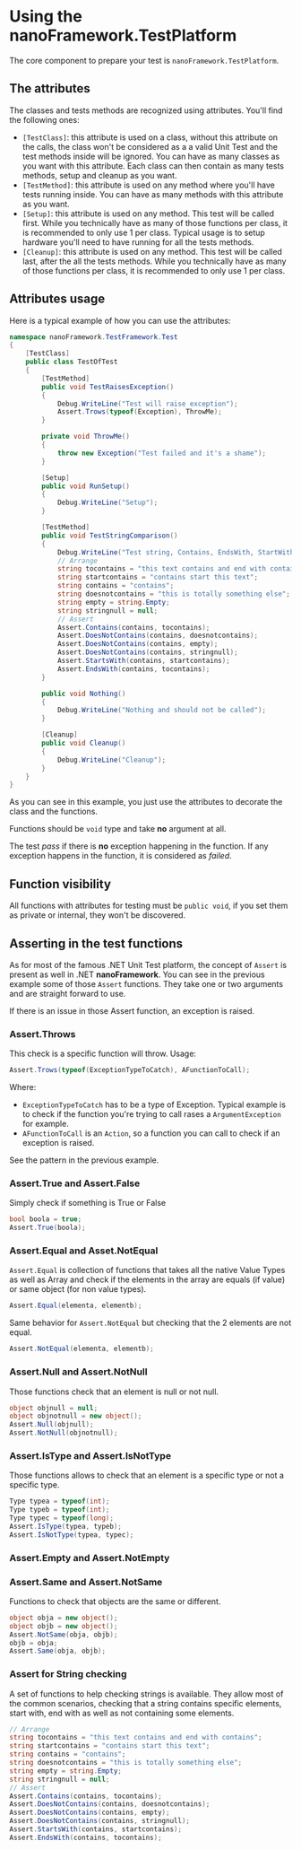 # Using the nanoFramework.TestPlatform

The core component to prepare your test is `nanoFramework.TestPlatform`.

## The attributes

The classes and tests methods are recognized using attributes. You'll find the following ones:

- `[TestClass]`: this attribute is used on a class, without this attribute on the calls, the class won't be considered as a a valid Unit Test and the test methods inside will be ignored. You can have as many classes as you want with this attribute. Each class can then contain as many tests methods, setup and cleanup as you want.
- `[TestMethod]`: this attribute is used on any method where you'll have tests running inside. You can have as many methods with this attribute as you want.
- `[Setup]`: this attribute is used on any method. This test will be called first. While you technically have as many of those functions per class, it is recommended to only use 1 per class. Typical usage is to setup hardware you'll need to have running for all the tests methods.
- `[Cleanup]`: this attribute is used on any method. This test will be called last, after the all the tests methods. While you technically have as many of those functions per class, it is recommended to only use 1 per class.

## Attributes usage

Here is a typical example of how you can use the attributes:

```csharp
namespace nanoFramework.TestFramework.Test
{
    [TestClass]
    public class TestOfTest
    {
        [TestMethod]
        public void TestRaisesException()
        {
            Debug.WriteLine("Test will raise exception");
            Assert.Trows(typeof(Exception), ThrowMe);
        }

        private void ThrowMe()
        {
            throw new Exception("Test failed and it's a shame");
        }

        [Setup]
        public void RunSetup()
        {
            Debug.WriteLine("Setup");
        }

        [TestMethod]
        public void TestStringComparison()
        {
            Debug.WriteLine("Test string, Contains, EndsWith, StartWith");
            // Arrange
            string tocontains = "this text contains and end with contains";
            string startcontains = "contains start this text";
            string contains = "contains";
            string doesnotcontains = "this is totally something else";
            string empty = string.Empty;
            string stringnull = null;
            // Assert
            Assert.Contains(contains, tocontains);
            Assert.DoesNotContains(contains, doesnotcontains);
            Assert.DoesNotContains(contains, empty);
            Assert.DoesNotContains(contains, stringnull);
            Assert.StartsWith(contains, startcontains);
            Assert.EndsWith(contains, tocontains);
        }

        public void Nothing()
        {
            Debug.WriteLine("Nothing and should not be called");
        }

        [Cleanup]
        public void Cleanup()
        {
            Debug.WriteLine("Cleanup");
        }
    }
}
```

As you can see in this example, you just use the attributes to decorate the class and the functions.

Functions should be `void` type and take **no** argument at all.

The test *pass* if there is **no** exception happening in the function. If any exception happens in the function, it is considered as *failed*.

## Function visibility

All functions with attributes for testing must be `public void`, if you set them as private or internal, they won't be discovered.

## Asserting in the test functions

As for most of the famous .NET Unit Test platform, the concept of `Assert` is present as well in .NET **nanoFramework**. You can see in the previous example some of those `Assert` functions. They take one or two arguments and are straight forward to use.

If there is an issue in those Assert function, an exception is raised.

### Assert.Throws

This check is a specific function will throw. Usage:

```csharp
Assert.Trows(typeof(ExceptionTypeToCatch), AFunctionToCall);
```

Where:

- `ExceptionTypeToCatch` has to be a type of Exception. Typical example is to check if the function you're trying to call rases a `ArgumentException` for example.
- `AFunctionToCall` is an `Action`, so a function you can call to check if an exception is raised.

See the pattern in the previous example.

### Assert.True and Assert.False

Simply check if something is True or False

```csharp
bool boola = true;
Assert.True(boola);
```

### Assert.Equal and Asset.NotEqual

`Assert.Equal` is  collection of functions that takes all the native Value Types as well as Array and check if the elements in the array are equals (if value) or same object (for non value types).

```csharp
Assert.Equal(elementa, elementb);
```

Same behavior for `Assert.NotEqual` but checking that the 2 elements are not equal.

```csharp
Assert.NotEqual(elementa, elementb);
```

### Assert.Null and Assert.NotNull

Those functions check that an element is null or not null.

```csharp
object objnull = null;
object objnotnull = new object();
Assert.Null(objnull);
Assert.NotNull(objnotnull);
```

### Assert.IsType and Assert.IsNotType

Those functions allows to check that an element is a specific type or not a specific type.

```csharp
Type typea = typeof(int);
Type typeb = typeof(int);
Type typec = typeof(long);
Assert.IsType(typea, typeb);
Assert.IsNotType(typea, typec);
```

### Assert.Empty and Assert.NotEmpty

### Assert.Same and Assert.NotSame

Functions to check that objects are the same or different.

```csharp
object obja = new object();
object objb = new object();
Assert.NotSame(obja, objb);
objb = obja;
Assert.Same(obja, objb);
```

### Assert for String checking

A set of functions to help checking strings is available. They allow most of the common scenarios, checking that a string contains specific elements, start with, end with as well as not containing some elements.

```csharp
// Arrange
string tocontains = "this text contains and end with contains";
string startcontains = "contains start this text";
string contains = "contains";
string doesnotcontains = "this is totally something else";
string empty = string.Empty;
string stringnull = null;
// Assert
Assert.Contains(contains, tocontains);
Assert.DoesNotContains(contains, doesnotcontains);
Assert.DoesNotContains(contains, empty);
Assert.DoesNotContains(contains, stringnull);
Assert.StartsWith(contains, startcontains);
Assert.EndsWith(contains, tocontains);
```
